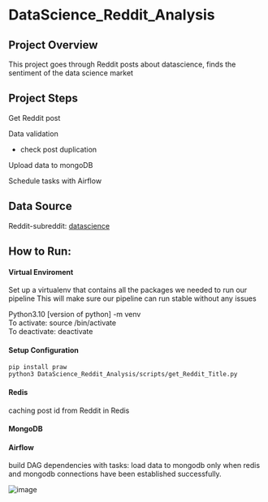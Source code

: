 # DataScience_Reddit_Analysis

## Project Overview
This project goes through Reddit posts about datascience, finds the sentiment of the data science market


## Project Steps
Get Reddit post  

Data validation
- check post duplication

Upload data to mongoDB

Schedule tasks with Airflow 

## Data Source
Reddit-subreddit: [datascience](https://www.reddit.com/r/datascience/)

## How to Run:
#### Virtual Enviroment
Set up a virtualenv that contains all the packages we needed to run our pipeline
This will make sure our pipeline can run stable without any issues

Python3.10 [version of python] -m venv <virtual env name>  
To activate: source <path to virtual env>/bin/activate  
To deactivate: deactivate

#### Setup Configuration
```
pip install praw
python3 DataScience_Reddit_Analysis/scripts/get_Reddit_Title.py
```
#### Redis
caching post id from Reddit in Redis 

#### MongoDB


#### Airflow
build DAG dependencies with tasks: load data to mongodb only when redis and mongodb connections have been established successfully.  


![image](https://github.com/aiwenpeng/DataScience_Reddit_Analysis/assets/141974047/47cd02f8-7ae4-426f-9501-5564c76eecaa)
